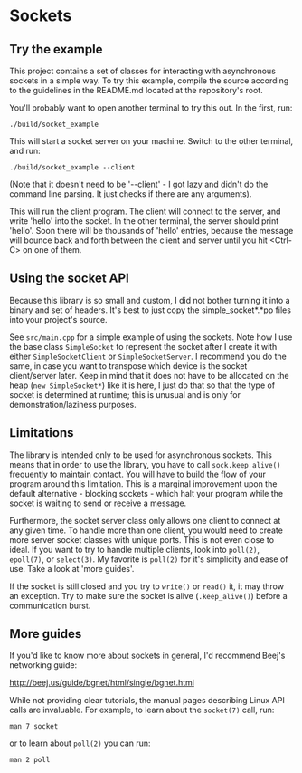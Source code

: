 # Sockets

## Try the example

This project contains a set of classes for interacting with asynchronous sockets in a simple way. To try this example, compile the source according to the guidelines in the README.md located at the repository's root.

You'll probably want to open another terminal to try this out. In the first, run:
```
./build/socket_example
```

This will start a socket server on your machine. Switch to the other terminal, and run:
```
./build/socket_example --client
```
(Note that it doesn't need to be '--client' - I got lazy and didn't do the command line parsing. It just checks if there are any arguments).

This will run the client program. The client will connect to the server, and write 'hello' into the socket. In the other terminal, the server should print 'hello'. Soon there will be thousands of 'hello' entries, because the message will bounce back and forth between the client and server until you hit \<Ctrl-C\> on one of them. 

## Using the socket API
Because this library is so small and custom, I did not bother turning it into a binary and set of headers. It's best to just copy the simple\_socket\*.\*pp files into your project's source. 

See `src/main.cpp` for a simple example of using the sockets. Note how I use the base class `SimpleSocket` to represent the socket after I create it with either `SimpleSocketClient` or `SimpleSocketServer`. I recommend you do the same, in case you want to transpose which device is the socket client/server later. Keep in mind that it does not have to be allocated on the heap (`new SimpleSocket*`) like it is here, I just do that so that the type of socket is determined at runtime; this is unusual and is only for demonstration/laziness purposes.

## Limitations
The library is intended only to be used for asynchronous sockets. This means that in order to use the library, you have to call `sock.keep_alive()` frequently to maintain contact. You will have to build the flow of your program around this limitation. This is a marginal improvement upon the default alternative - blocking sockets - which halt your program while the socket is waiting to send or receive a message. 

Furthermore, the socket server class only allows one client to connect at any given time. To handle more than one client, you would need to create more server socket classes with unique ports. This is not even close to ideal. If you want to try to handle multiple clients, look into `poll(2)`, `epoll(7)`, or `select(3)`. My favorite is `poll(2)` for it's simplicity and ease of use. Take a look at 'more guides'. 

If the socket is still closed and you try to `write()` or `read()` it, it may throw an exception. Try to make sure the socket is alive (`.keep_alive()`) before a communication burst.

## More guides
If you'd like to know more about sockets in general, I'd recommend Beej's networking guide:

http://beej.us/guide/bgnet/html/single/bgnet.html

While not providing clear tutorials, the manual pages describing Linux API calls are invaluable. For example, to learn about the `socket(7)` call, run:
```
man 7 socket
```
or to learn about `poll(2)` you can run:
```
man 2 poll
```
